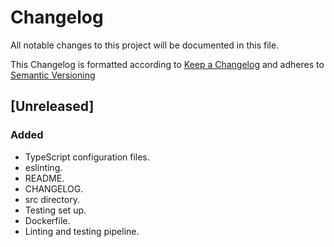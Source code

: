 # Changelog

All notable changes to this project will be documented in this file.

This Changelog is formatted according to [Keep a Changelog](https://keepachangelog.com/en/1.1.0/) and adheres to [Semantic Versioning](https://semver.org/spec/v2.0.0.html)

## [Unreleased]

### Added

- TypeScript configuration files.
- eslinting.
- README.
- CHANGELOG.
- src directory.
- Testing set up.
- Dockerfile.
- Linting and testing pipeline.
